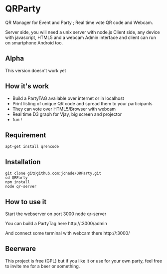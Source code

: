 QRParty
=======


QR Manager for Event and Party ; Real time vote QR code and Webcam.


Server side, you will need a unix server with node.js
Client side, any device with javascript, HTML5 and a webcam 
Admin interface and client can run on smartphone Android too.


## Alpha

This version doesn't work yet


## How it's work 

 * Build a PartyTAG available over internet or in localhost
 * Print listing of unique QR code and spread them to your participants
 * They can vote over HTML5/Browser with webcam
 * Real time D3 graph for Vjay, big screen and projector
 * fun !


## Requirement 

    apt-get install qrencode


## Installation

    git clone git@github.com:jcnade/QRParty.git
    cd QRParty
    npm install
    node qr-server
    


## How to use it

Start the webserver on port 3000
     node qr-server 

You can build a PartyTag here
     http://<IP-of-your-server>:3000/admin

And connect some terminal with webcam there
     http://<IP-of-your-server>:3000/


## Beerware

This project is free (GPL) but if you like it or use for your own party, feel free
to invite me for a beer or something.
